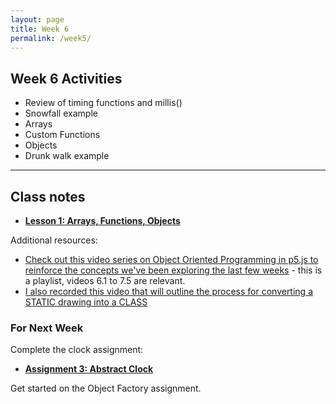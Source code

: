 ```yaml
---
layout: page
title: Week 6
permalink: /week5/
---
```


## Week 6 Activities

- Review of timing functions and millis()
- Snowfall example
- Arrays
- Custom Functions
- Objects
- Drunk walk example
---

## Class notes

- **[Lesson 1: Arrays, Functions, Objects](https://openprocessing.org/sketch/2039933)**

Additional resources:

- [Check out this  video series on Object Oriented Programming in p5.js to reinforce the concepts we've been exploring the last few weeks](https://www.youtube.com/watch?v=xG2Vbnv0wvg&list=PLRqwX-V7Uu6Zy51Q-x9tMWIv9cueOFTFA&index=23) - this is a playlist, videos 6.1 to 7.5 are relevant.
- [I also recorded this video that will outline the process for converting a STATIC drawing into a CLASS](https://www.dropbox.com/scl/fi/bm0d4q30z7w4wgb0p3lry/PizzaClass.mov?rlkey=h97dnqmlu2242aimf8qgj2cb1&dl=0)

### For Next Week

Complete the clock assignment:

- **[Assignment 3: Abstract Clock](../assignment3/)**

Get started on the Object Factory assignment.